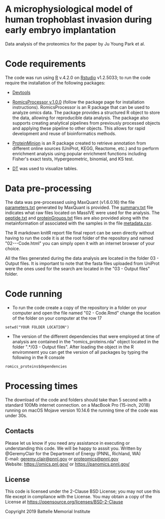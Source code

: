 # A microphysiological model of human trophoblast invasion during early embryo implantation
Data analysis of the proteomics for the paper by Ju Young Park et al.

# Code requirements
The code was run using [R](https://cloud.r-project.org) v.4.2.0 on [Rstudio](https://rstudio.com) v1.2.5033; to run the code require the installation of the following packages:

- [Devtools](https://cran.r-project.org/web/packages/devtools/index.html)

- [RomicsProcessor v.1.0.0](https://github.com/PNNL-Comp-Mass-Spec/RomicsProcessor/blob/master/RomicsProcessor_1.0.0.tar.gz) (follow the package page for installation instructions). RomicsProcessor is an R package that can be used to analyze omics data. The package provides a structured R object to store the data, allowing for reproducible data analysis. The package also supports creating analytical pipelines from previously processed objects and applying these pipeline to other objects. This allows for rapid development and reuse of bioinformatics methods.

- [ProteinMinion](https://github.com/GeremyClair/Protein_MiniOn) is an R package created to retrieve annotation from different online sources (UniProt, KEGG, Reactome, etc.) and to perform enrichment analysis using popular enrichment functions including Fisher's exact tests, Hypergeometric, binomial, and KS test. 

- [DT](https://cran.r-project.org/web/packages/DT/index.html) was used to visualize tables. 

# Data pre-processing

The data was pre-processed using MaxQuant (v1.6.0.16) the file [parameters.txt](https://github.com/GeremyClair/Implantation_on_a_chip_Proteomics/blob/main/01%20-%20Source%20files/parameters.txt) generated by MaxQuant is provided. The [summary.txt](https://github.com/GeremyClair/Effect_of_glomerular_disease_on_the_podocyte_cell_cycle/blob/main/01_Source_files/summary.txt) file indicates what raw files located on MassIVE were used for the analysis. The [peptide.txt](https://github.com/GeremyClair/Effect_of_glomerular_disease_on_the_podocyte_cell_cycle/blob/main/01_Source_files/peptides.txt) and [proteinGroups.txt](https://github.com/GeremyClair/Implantation_on_a_chip_Proteomics/blob/main/01%20-%20Source%20files/proteinGroups.txt) files are also provided along with the metainformation of associated with the samples in the file [metadata.csv](https://github.com/GeremyClair/Effect_of_glomerular_disease_on_the_podocyte_cell_cycle/blob/main/01_Source_files/metadata.csv).

The R markdown knitR report file final report can be seen directly without having to run the code it is at the root folder of the repository and named "02---Code.html" you can simply open it with an internet browser of your choice.

All the files generated during the data analysis are located in the folder 03 - Output files.
It is important to note that the fasta files uploaded from UniProt were the ones used for the search are located in the "03 - Output files" folder.

# Code running
- To run the code create a copy of the repository in a folder on your computer and open the file named "02 - Code.Rmd" change the location of the folder on your computer at the row 17 
```
setwd("YOUR FOLDER LOCATION")

```

- The version of the different dependencies that were employed at time of analysis are contained in the "romics_proteins.rda" object located in the folder ".*/03 - Output files". After loading the object in the R enviromnemt you can get the version of all packages by typing the following in the R console
```
romics_proteins$dependencies

```

# Processing times
The download of the code and folders should take than 5 second with a standard 100Mb internet connection.
on a MacBook Pro (15-inch, 2018) running on macOS Mojave version 10.14.6 the running time of the code was under 30s.

## Contacts
Please let us know if you need any assistance in executing or understanding this code. We will be happy to asssit you.
Written by @GeremyClair for the Department of Energy (PNNL, Richland, WA) \
E-mail: geremy.clair@pnnl.gov or proteomics@pnnl.gov \
Website: https://omics.pnl.gov/ or https://panomics.pnnl.gov/

## License

This code is licensed under the 2-Clause BSD License; 
you may not use this file except in compliance with the License.  You may obtain 
a copy of the License at https://opensource.org/licenses/BSD-2-Clause

Copyright 2019 Battelle Memorial Institute

